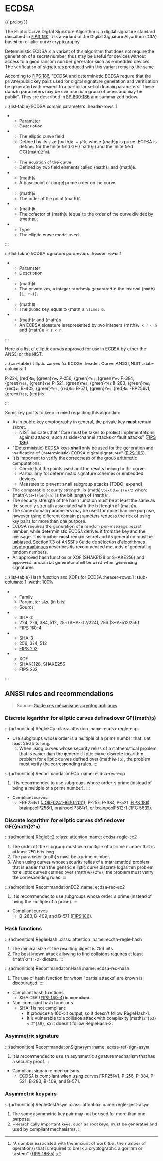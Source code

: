 # ECDSA

{{ prolog }}

The Elliptic Curve Digital Signature Algorithm is a digital signature standard
described in [FIPS 186][FIPS186].  It is a variant of the Digital
Signature Algorithm (DSA) based on elliptic-curve cryptography.

Deterministic ECDSA is a variant of this algorithm that does not require the
generation of a secret number, thus may be useful for devices without access to
a good random number generator such as embedded devices.  The verification of
signatures produced with this variant remains the same.

According to [FIPS 186][FIPS186], "ECDSA and deterministic ECDSA require that the
private/public key pairs used for digital signature generation and verification
be generated with respect to a particular set of domain parameters.  These
domain parameters may be common to a group of users and may be public".  They
are described in [SP 800-186][SP.800-186] and summarized below.

:::{list-table} ECDSA domain parameters
:header-rows: 1

- - Parameter
  - Description
- - The elliptic curve field
  - Defined by its size {math}`q = p^k`, where {math}`p` is prime. ECDSA is
  defined for the finite field GF({math}`p`) and the finite field
  GC({math}`2^m`).
- - The equation of the curve
  - Defined by two field elements called {math}`a` and {math}`b`.
- - {math}`G`
  - A base point of (large) prime order on the curve.
- - {math}`n`
  - The order of the point {math}`G`.
- - {math}`h`
  - The cofactor of {math}`G` (equal to the order of the curve divided by {math}`n`).
- - Type
  - The elliptic curve model used.

:::

:::{list-table} ECDSA signature parameters
:header-rows: 1

- - Parameter
  - Description
- - {math}`d`
  - The private key, a integer randomly generated in the interval {math}`[1, n-1]`.
- - {math}`Q`
  - The public key, equal to {math}`d \times G`.
- - {math}`r` and {math}`s`
  - An ECDSA signature is represented by two integers {math}`0 < r < n` and {math}`0 < s < n`.

:::

Here is a list of elliptic curves approved for use in ECDSA by either the ANSSI or the NIST.

:::{csv-table} Elliptic curves for ECDSA
:header: Curve, ANSSI, NIST
:stub-columns: 1

P-224, {red}`No`,    {green}`Yes`
P-256, {green}`Yes`, {green}`Yes`
P-384, {green}`Yes`, {green}`Yes`
P-521, {green}`Yes`, {green}`Yes`
B-283, {green}`Yes`, {red}`No`
B-409, {green}`Yes`, {red}`No`
B-571, {green}`Yes`, {red}`No`
FRP256v1, {green}`Yes`, {red}`No`

:::

Some key points to keep in mind regarding this algorithm:

- As in public key cryptography in general, the private key **must** remain
secret.
  - NIST indicates that "Care must be taken to protect implementations against
  attacks, such as side-channel attacks or fault attacks" ([FIPS 186][FIPS186]).
- "(Deterministic) ECDSA keys **shall** only be used for the generation and
verification of (deterministic) ECDSA digital signatures" ([FIPS 186][FIPS186]).
- It is important to verify the correctness of the group arithmetic
computations:
  - Check that the points used and the results belong to the curve.
  - Particularly for deterministic signature schemes or embedded devices.
  - Measures to prevent small subgroup attacks [TODO: expand].
- The comparable security strength[^security-strength] is
{math}`\text{len}(n)/2` where {math}`\text{len}(n)` is the bit length of
{math}`n`.
- The security strength of the hash function must be at least the same as the
security strength associated with the bit length of {math}`n`.
- The same domain parameters may be used for more than one purpose, however
using different domain parameters reduces the risk of using key pairs for more
than one purpose.
- ECDSA requires the generation of a random per-message secret number, while
deterministic ECDSA derives it from the key and the message. This number
**must** remain secret and its generation must be unbiased. Section 7.3 of
[ANSSI's Guide de sélection d'algorithmes cryptographiques][ANSSI-PA-079]
describes its recommended methods of generating random numbers.
- An approved hash function or XOF (SHAKE128 or SHAKE256) and approved random
bit generator shall be used when generating signatures.

:::{list-table} Hash function and XOFs for ECDSA
:header-rows: 1
:stub-columns: 1
:width: 100%

- - Family
  - Parameter size (in bits)
  - Source
- - SHA-2
  - 224, 256, 384, 512, 256 (SHA-512/224), 256 (SHA-512/256)
  - [FIPS 180-4][FIPS180]
- - SHA-3
  - 256, 384, 512
  - [FIPS 202][FIPS202]
- - XOF
  - SHAKE128, SHAKE256
  - [FIPS 202][FIPS202]

:::

## ANSSI rules and recommendations

> Source: [Guide des mécanismes cryptographiques](https://cyber.gouv.fr/sites/default/files/2021/03/anssi-guide-mecanismes_crypto-2.04.pdf)

### Discrete logarithm for elliptic curves defined over GF({math}`p`)

:::{admonition} RègleECp
:class: attention
:name: ecdsa-regle-ecp

- Use subgroups whose order is a multiple of a prime number that is at least 250
  bits long.
    1. When using curves whose security relies of a mathematical problem that is
       easier than the generic elliptic curve discrete logarithm problem for
       elliptic curves defined over {math}`GF(p)`, the problem must verify the
       corresponding rules.
:::

:::{admonition} RecommandationECp
:name: ecdsa-rec-ecp

1. It is recommended to use subgroups whose order is prime (instead of being a
   multiple of a prime number).
:::

- Compliant curves
  - FRP256v1 ([JORF0241-16.10.2011][JORF0241-16.10.2011]), P-256, P-384, P-521
  ([FIPS 186][FIPS186]), brainpoolP256r1, brainpoolP384r1, or
  brainpoolP512r1 ([RFC 5639][RFC5639]).

### Discrete logarithm for elliptic curves defined over GF({math}`2^n`)

:::{admonition} RègleEc2
:class: attention
:name: ecdsa-regle-ec2

1. The order of the subgroup must be a multiple of a prime number that is at
   least 250 bits long.
2. The parameter {math}`n` must be a prime number.
3. When using curves whose security relies of a mathematical problem that is
   easier than the generic elliptic curve discrete logarithm problem for
   elliptic curves defined over {math}`GF(2^n)`, the problem must verify the
   corresponding rules.
:::

:::{admonition} RecommandationEC2
:name: ecdsa-rec-ec2

1. It is recommended to use subgroups whose order is prime (instead of being the
   multiple of a prime).
:::

- Compliant curves
  - B-283, B-409, and B-571 ([FIPS 186][FIPS186]).

### Hash functions

:::{admonition} RègleHash
:class: attention
:name: ecdsa-regle-hash

1. The minimal size of the resulting digest is 256 bits.
2. The best known attack allowing to find collisions requires at least
   {math}`2^{h/2}` digests.
:::

:::{admonition} RecommandationHash
:name: ecdsa-rec-hash

1. The use of hash function for whom "partial attacks" are known is discouraged.
:::

- Compliant hash functions
  - SHA-256 ([FIPS 180-4][FIPS180]) is compliant.
- Non-compliant hash functions
  - SHA-1 is not compliant:
    - It produces a 160-bit output, so it doesn't follow RègleHash-1.
    - It is vulnerable to a collision attack with complexity
    {math}`2^{63} < 2^{80}`, so it doesn't follow RègleHash-2.

### Asymmetric signature

:::{admonition} RecommandationSignAsym
:name: ecdsa-ref-sign-asym

1. It is recommended to use an asymmetric signature mechanism that has a
   security proof.
:::

- Compliant signature mechanisms
  - ECDSA is compliant when using curves FRP256v1, P-256, P-384, P-521, B-283,
  B-409, and B-571.

### Asymmetric keypairs

:::{admonition} RègleGestAsym
:class: attention
:name: regle-gest-asym

1. The same asymmetric key pair may not be used for more than one purpose.
2. Hierarchically important keys, such as root keys, must be generated and used
   by compliant mechanisms.
:::

[^security-strength]: "A number associated with the amount of work (i.e., the
number of operations) that is required to break a cryptographic algorithm or
system" ([FIPS 186-5][FIPS186]).

<!-- References -->
[ANSSI-PA-079]: https://www.ssi.gouv.fr/uploads/2021/03/anssi-guide-selection_crypto-1.0.pdf
[FIPS180]: https://csrc.nist.gov/publications/detail/fips/180/4/final
[FIPS186]: https://csrc.nist.gov/publications/detail/fips/186/5/final
[FIPS202]: https://csrc.nist.gov/publications/detail/fips/202/final
[JORF0241-16.10.2011]: https://www.legifrance.gouv.fr/jorf/id/JORFTEXT000024668816
[RFC5639]: https://datatracker.ietf.org/doc/html/rfc5639
[SP.800-186]: https://csrc.nist.gov/publications/detail/sp/800-186/final
